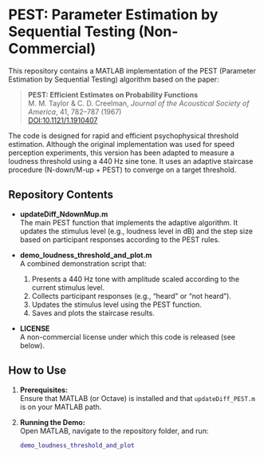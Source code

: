 # PEST: Parameter Estimation by Sequential Testing (Non-Commercial)

This repository contains a MATLAB implementation of the PEST (Parameter Estimation by Sequential Testing) algorithm based on the paper:

> **PEST: Efficient Estimates on Probability Functions**  
> M. M. Taylor & C. D. Creelman, *Journal of the Acoustical Society of America*, 41, 782–787 (1967)  
> [DOI:10.1121/1.1910407](https://doi.org/10.1121/1.1910407)

The code is designed for rapid and efficient psychophysical threshold estimation. Although the original implementation was used for speed perception experiments, this version has been adapted to measure a loudness threshold using a 440 Hz sine tone. It uses an adaptive staircase procedure (N-down/M-up + PEST) to converge on a target threshold.

## Repository Contents

- **updateDiff_NdownMup.m**  
  The main PEST function that implements the adaptive algorithm. It updates the stimulus level (e.g., loudness level in dB) and the step size based on participant responses according to the PEST rules.

- **demo_loudness_threshold_and_plot.m**  
  A combined demonstration script that:
  1. Presents a 440 Hz tone with amplitude scaled according to the current stimulus level.
  2. Collects participant responses (e.g., “heard” or “not heard”).
  3. Updates the stimulus level using the PEST function.
  4. Saves and plots the staircase results.

- **LICENSE**  
  A non-commercial license under which this code is released (see below).

## How to Use

1. **Prerequisites:**  
   Ensure that MATLAB (or Octave) is installed and that `updateDiff_PEST.m` is on your MATLAB path.

2. **Running the Demo:**  
   Open MATLAB, navigate to the repository folder, and run:
   ```matlab
   demo_loudness_threshold_and_plot
